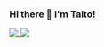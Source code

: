 ### Hi there 👋 I'm Taito!
<a href="#">
  <img align="top" src="https://github-readme-stats.vercel.app/api?username=Taito-Code&hide=stars&count_private=true&show_icons=true&theme=chartreuse-dark" />
</a>
<a href="#">
  <img align="top" src="https://github-readme-stats.vercel.app/api/top-langs/?username=Taito-Code&layout=compact&langs_count=10&theme=chartreuse-dark" />
</a>

